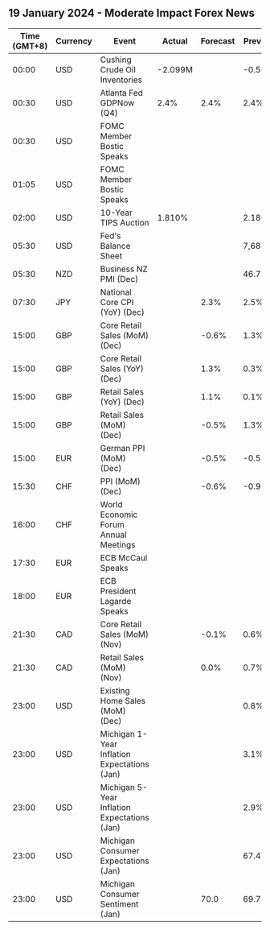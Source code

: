 ## 19 January 2024 - Moderate Impact Forex News

| Time (GMT+8) | Currency | Event | Actual | Forecast | Previous |
|------|----------|-------|--------|----------|----------|
| 00:00 | USD | Cushing Crude Oil Inventories | -2.099M |  | -0.506M |
| 00:30 | USD | Atlanta Fed GDPNow (Q4) | 2.4% | 2.4% | 2.4% |
| 00:30 | USD | FOMC Member Bostic Speaks |  |  |  |
| 01:05 | USD | FOMC Member Bostic Speaks |  |  |  |
| 02:00 | USD | 10-Year TIPS Auction | 1.810% |  | 2.180% |
| 05:30 | USD | Fed's Balance Sheet |  |  | 7,687B |
| 05:30 | NZD | Business NZ PMI (Dec) |  |  | 46.7 |
| 07:30 | JPY | National Core CPI (YoY) (Dec) |  | 2.3% | 2.5% |
| 15:00 | GBP | Core Retail Sales (MoM) (Dec) |  | -0.6% | 1.3% |
| 15:00 | GBP | Core Retail Sales (YoY) (Dec) |  | 1.3% | 0.3% |
| 15:00 | GBP | Retail Sales (YoY) (Dec) |  | 1.1% | 0.1% |
| 15:00 | GBP | Retail Sales (MoM) (Dec) |  | -0.5% | 1.3% |
| 15:00 | EUR | German PPI (MoM) (Dec) |  | -0.5% | -0.5% |
| 15:30 | CHF | PPI (MoM) (Dec) |  | -0.6% | -0.9% |
| 16:00 | CHF | World Economic Forum Annual Meetings |  |  |  |
| 17:30 | EUR | ECB McCaul Speaks |  |  |  |
| 18:00 | EUR | ECB President Lagarde Speaks |  |  |  |
| 21:30 | CAD | Core Retail Sales (MoM) (Nov) |  | -0.1% | 0.6% |
| 21:30 | CAD | Retail Sales (MoM) (Nov) |  | 0.0% | 0.7% |
| 23:00 | USD | Existing Home Sales (MoM) (Dec) |  |  | 0.8% |
| 23:00 | USD | Michigan 1-Year Inflation Expectations (Jan) |  |  | 3.1% |
| 23:00 | USD | Michigan 5-Year Inflation Expectations (Jan) |  |  | 2.9% |
| 23:00 | USD | Michigan Consumer Expectations (Jan) |  |  | 67.4 |
| 23:00 | USD | Michigan Consumer Sentiment (Jan) |  | 70.0 | 69.7 |
